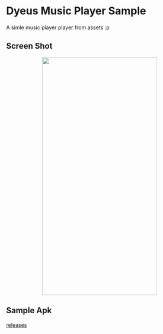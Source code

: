 # Dyeus Music Player Sample

A simle music player player from assets :p

## Screen Shot
<p align="center">
<img src="https://raw.githubusercontent.com/iamSahdeep/dyeus_mp/master/assets/screenshot.jpg" width="310" height="640">
</p>

## Sample Apk
[releases](https://github.com/iamSahdeep/dyeus_mp/releases/)
